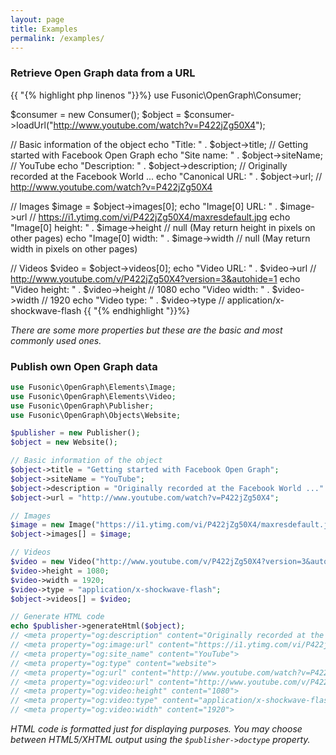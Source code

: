 ```yaml
---
layout: page
title: Examples
permalink: /examples/
---
```


### Retrieve Open Graph data from a URL

{{ "{% highlight php linenos "}}%}
use Fusonic\OpenGraph\Consumer;

$consumer = new Consumer();
$object = $consumer->loadUrl("http://www.youtube.com/watch?v=P422jZg50X4");

// Basic information of the object
echo "Title: " . $object->title;                // Getting started with Facebook Open Graph
echo "Site name: " . $object->siteName;         // YouTube
echo "Description: " . $object->description;    // Originally recorded at the Facebook World ...
echo "Canonical URL: " . $object->url;          // http://www.youtube.com/watch?v=P422jZg50X4

// Images
$image = $object->images[0];
echo "Image[0] URL: " . $image->url             // https://i1.ytimg.com/vi/P422jZg50X4/maxresdefault.jpg
echo "Image[0] height: " . $image->height       // null (May return height in pixels on other pages)
echo "Image[0] width: " . $image->width         // null (May return width in pixels on other pages)

// Videos
$video = $object->videos[0];
echo "Video URL: " . $video->url                // http://www.youtube.com/v/P422jZg50X4?version=3&autohide=1
echo "Video height: " . $video->height          // 1080
echo "Video width: " . $video->width            // 1920
echo "Video type: " . $video->type              // application/x-shockwave-flash
{{ "{% endhighlight "}}%}

_There are some more properties but these are the basic and most commonly used ones._

### Publish own Open Graph data

``` php
use Fusonic\OpenGraph\Elements\Image;
use Fusonic\OpenGraph\Elements\Video;
use Fusonic\OpenGraph\Publisher;
use Fusonic\OpenGraph\Objects\Website;

$publisher = new Publisher();
$object = new Website();

// Basic information of the object
$object->title = "Getting started with Facebook Open Graph";
$object->siteName = "YouTube";
$object->description = "Originally recorded at the Facebook World ..."
$object->url = "http://www.youtube.com/watch?v=P422jZg50X4";

// Images
$image = new Image("https://i1.ytimg.com/vi/P422jZg50X4/maxresdefault.jpg");
$object->images[] = $image;

// Videos
$video = new Video("http://www.youtube.com/v/P422jZg50X4?version=3&autohide=1");
$video->height = 1080;
$video->width = 1920;
$video->type = "application/x-shockwave-flash";
$object->videos[] = $video;

// Generate HTML code
echo $publisher->generateHtml($object);
// <meta property="og:description" content="Originally recorded at the Facebook World ...">
// <meta property="og:image:url" content="https://i1.ytimg.com/vi/P422jZg50X4/maxresdefault.jpg">
// <meta property="og:site_name" content="YouTube">
// <meta property="og:type" content="website">
// <meta property="og:url" content="http://www.youtube.com/watch?v=P422jZg50X4">
// <meta property="og:video:url" content="http://www.youtube.com/v/P422jZg50X4?version=3&amp;autohide=1">
// <meta property="og:video:height" content="1080">
// <meta property="og:video:type" content="application/x-shockwave-flash">
// <meta property="og:video:width" content="1920">
```

_HTML code is formatted just for displaying purposes. You may choose between HTML5/XHTML output using the ```$publisher->doctype``` property._
